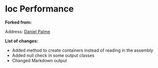 Ioc Performance
===============

**Forked from:**

Address: [Daniel Palme](https://github.com/danielpalme/IocPerformance)  


**List of changes:**

- Added method to create containers instead of reading in the assembly
- Added null check in some output classes
- Changed Markdown output